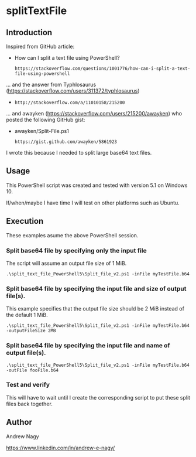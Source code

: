 # splitTextFile

## Introduction

Inspired from GitHub article:

* How can I split a text file using PowerShell?

  `https://stackoverflow.com/questions/1001776/how-can-i-split-a-text-file-using-powershell`


... and the answer from Typhlosaurus (https://stackoverflow.com/users/311372/typhlosaurus)

* `http://stackoverflow.com/a/11010158/215200`


... and awayken (https://stackoverflow.com/users/215200/awayken) who posted the following GitHub gist:

* awayken/Split-File.ps1

  `https://gist.github.com/awayken/5861923`

I wrote this because I needed to split large base64 text files.

## Usage

This PowerShell script was created and tested with version 5.1 on Windows 10.

If/when/maybe I have time I will test on other platforms such as Ubuntu.

## Execution

These examples asume the above PowerShell session.

### Split base64 file by specifying only the input file

The script will assume an output file size of 1 MiB.

`.\split_text_file_PowerShell5\Split_file_v2.ps1 -inFile myTestFile.b64`

### Split base64 file by specifying the input file and size of output file(s).

This example specifies that the output file size should be 2 MiB instead of the default 1 MiB.

`.\split_text_file_PowerShell5\Split_file_v2.ps1 -inFile myTestFile.b64 -outputFileSize 2MB`

### Split base64 file by specifying the input file and name of output file(s).

`.\split_text_file_PowerShell5\Split_file_v2.ps1 -inFile myTestFile.b64 -outFile fooFile.b64`

### Test and verify

This will have to wait until I create the corresponding script to put these split files back together.

## Author

Andrew Nagy

https://www.linkedin.com/in/andrew-e-nagy/
